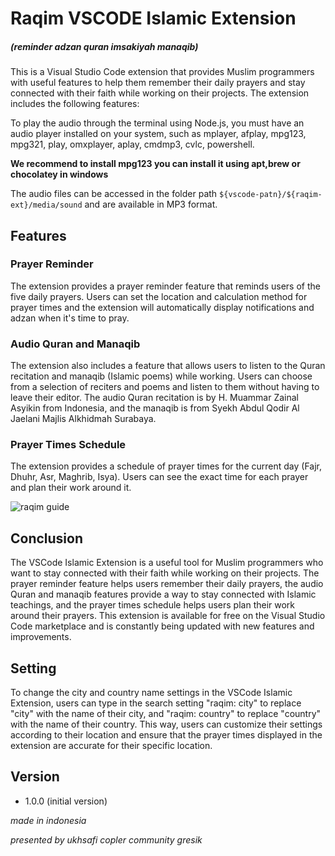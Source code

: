 # Raqim VSCODE Islamic Extension

##### (reminder adzan quran imsakiyah manaqib)

This is a Visual Studio Code extension that provides Muslim programmers with useful features to help them remember their daily prayers and stay connected with their faith while working on their projects. The extension includes the following features:

To play the audio through the terminal using Node.js, you must have an audio player installed on your system, such as mplayer, afplay, mpg123, mpg321, play, omxplayer, aplay, cmdmp3, cvlc, powershell.

**We recommend to install mpg123 you can install it using apt,brew or chocolatey in windows**

The audio files can be accessed in the folder path `${vscode-patn}/${raqim-ext}/media/sound` and are available in MP3 format.

## Features

### Prayer Reminder

The extension provides a prayer reminder feature that reminds users of the five daily prayers. Users can set the location and calculation method for prayer times and the extension will automatically display notifications and adzan when it's time to pray.

### Audio Quran and Manaqib

The extension also includes a feature that allows users to listen to the Quran recitation and manaqib (Islamic poems) while working. Users can choose from a selection of reciters and poems and listen to them without having to leave their editor. The audio Quran recitation is by H. Muammar Zainal Asyikin from Indonesia, and the manaqib is from Syekh Abdul Qodir Al Jaelani Majlis Alkhidmah Surabaya.

### Prayer Times Schedule

The extension provides a schedule of prayer times for the current day (Fajr, Dhuhr, Asr, Maghrib, Isya). Users can see the exact time for each prayer and plan their work around it.

![raqim guide](https://raw.githubusercontent.com/hasheemi/raqim-vscode/main/media/guide.png)

## Conclusion

The VSCode Islamic Extension is a useful tool for Muslim programmers who want to stay connected with their faith while working on their projects. The prayer reminder feature helps users remember their daily prayers, the audio Quran and manaqib features provide a way to stay connected with Islamic teachings, and the prayer times schedule helps users plan their work around their prayers. This extension is available for free on the Visual Studio Code marketplace and is constantly being updated with new features and improvements.

## Setting

To change the city and country name settings in the VSCode Islamic Extension, users can type in the search setting "raqim: city" to replace "city" with the name of their city, and "raqim: country" to replace "country" with the name of their country. This way, users can customize their settings according to their location and ensure that the prayer times displayed in the extension are accurate for their specific location.

## Version

- 1.0.0 (initial version)

_made in indonesia_

_presented by ukhsafi copler community gresik_
